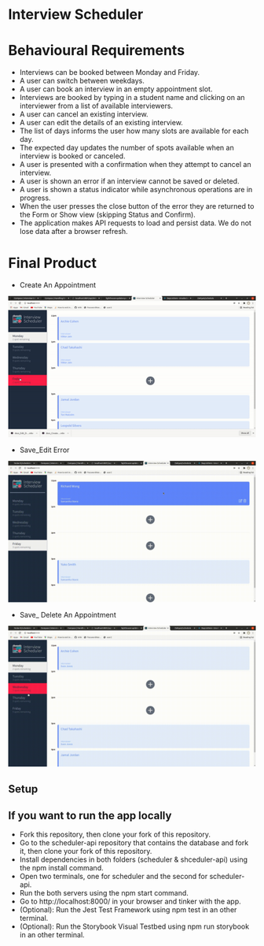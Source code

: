 # Interview Scheduler

# Behavioural Requirements
  * Interviews can be booked between Monday and Friday.
  * A user can switch between weekdays.
  * A user can book an interview in an empty appointment slot.
  * Interviews are booked by typing in a student name and clicking on an interviewer from a list of available interviewers.
  * A user can cancel an existing interview.
  * A user can edit the details of an existing interview.
  * The list of days informs the user how many slots are available for each day.
  * The expected day updates the number of spots available when an interview is booked or canceled.
  * A user is presented with a confirmation when they attempt to cancel an interview.
  * A user is shown an error if an interview cannot be saved or deleted.
  * A user is shown a status indicator while asynchronous operations are in progress.
  * When the user presses the close button of the error they are returned to the Form or Show view (skipping Status and Confirm).
  * The application makes API requests to load and persist data. We do not lose data after a browser refresh.

# Final Product

  * Create An Appointment 


!["Create An Appointment "](https://github.com/ZakiyaA/schedule/blob/master/docs/ezgif.com-gif-maker.gif)

 * Save_Edit Error 

!["Save_Edit Error  "](https://github.com/ZakiyaA/schedule/blob/master/docs/Save_Delete_Error.gif)

* Save_ Delete An Appointment

!["Save_ Delete An Appointment page"](https://github.com/ZakiyaA/schedule/blob/master/docs/Edit_Delete_appointment.gif) 



## Setup

## If you want to run the app locally
* Fork this repository, then clone your fork of this repository.
* Go to the scheduler-api repository that contains the database and fork it, then clone your fork of this repository.
* Install dependencies in both folders (scheduler & shceduler-api) using the npm install command.
* Open two terminals, one for scheduler and the second for scheduler-api.
* Run the both servers using the npm start command.
* Go to http://localhost:8000/ in your browser and tinker with the app.
* (Optional): Run the Jest Test Framework using npm test in an other terminal.
* (Optional): Run the Storybook Visual Testbed using npm run storybook in an other terminal.
